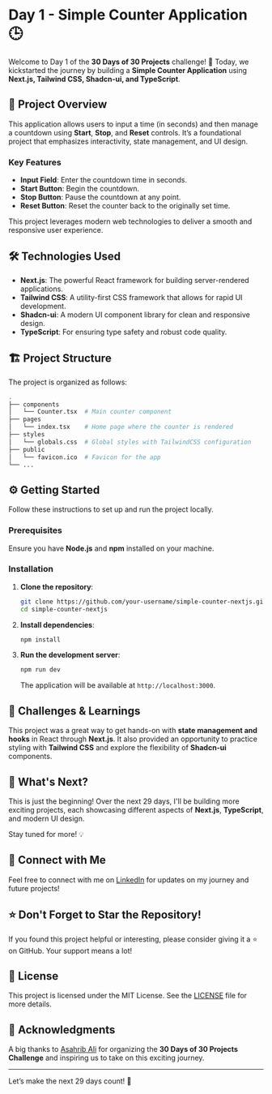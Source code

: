 # Day 1 - Simple Counter Application 🕒

Welcome to Day 1 of the **30 Days of 30 Projects** challenge! 🎉 Today, we kickstarted the journey by building a **Simple Counter Application** using **Next.js, Tailwind CSS, Shadcn-ui, and TypeScript**. 

## 🚀 Project Overview

This application allows users to input a time (in seconds) and then manage a countdown using **Start**, **Stop**, and **Reset** controls. It’s a foundational project that emphasizes interactivity, state management, and UI design.

### Key Features

- **Input Field**: Enter the countdown time in seconds.
- **Start Button**: Begin the countdown.
- **Stop Button**: Pause the countdown at any point.
- **Reset Button**: Reset the counter back to the originally set time.

This project leverages modern web technologies to deliver a smooth and responsive user experience.

## 🛠️ Technologies Used

- **Next.js**: The powerful React framework for building server-rendered applications.
- **Tailwind CSS**: A utility-first CSS framework that allows for rapid UI development.
- **Shadcn-ui**: A modern UI component library for clean and responsive design.
- **TypeScript**: For ensuring type safety and robust code quality.

## 🏗️ Project Structure

The project is organized as follows:

```bash
.
├── components
│   └── Counter.tsx  # Main counter component
├── pages
│   └── index.tsx    # Home page where the counter is rendered
├── styles
│   └── globals.css  # Global styles with TailwindCSS configuration
├── public
│   └── favicon.ico  # Favicon for the app
└── ...
```

## ⚙️ Getting Started

Follow these instructions to set up and run the project locally.

### Prerequisites

Ensure you have **Node.js** and **npm** installed on your machine.

### Installation

1. **Clone the repository**:

   ```bash
   git clone https://github.com/your-username/simple-counter-nextjs.git
   cd simple-counter-nextjs
   ```

2. **Install dependencies**:

   ```bash
   npm install
   ```

3. **Run the development server**:

   ```bash
   npm run dev
   ```

   The application will be available at `http://localhost:3000`.


## 🎯 Challenges & Learnings

This project was a great way to get hands-on with **state management and hooks** in React through **Next.js**. It also provided an opportunity to practice styling with **Tailwind CSS** and explore the flexibility of **Shadcn-ui** components.

## 🌟 What's Next?

This is just the beginning! Over the next 29 days, I'll be building more exciting projects, each showcasing different aspects of **Next.js**, **TypeScript**, and modern UI design.

Stay tuned for more! 💡

## 💬 Connect with Me

Feel free to connect with me on [LinkedIn](www.linkedin.com/in/ayyan-ali-khan-765943320) for updates on my journey and future projects!

## ⭐ Don't Forget to Star the Repository!

If you found this project helpful or interesting, please consider giving it a ⭐ on GitHub. Your support means a lot!

## 📜 License

This project is licensed under the MIT License. See the [LICENSE](LICENSE) file for more details.

## 💬 Acknowledgments

A big thanks to [Asahrib Ali](https://asharibali.medium.com/introducing-the-30-days-of-30-projects-challenge-8c8ef35f0a04) for organizing the **30 Days of 30 Projects Challenge** and inspiring us to take on this exciting journey.

---

Let’s make the next 29 days count! 🚀
